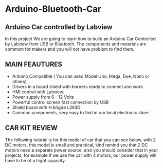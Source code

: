 # Arduino-Bluetooth-Car

## Arduino Car controlled by Labview
In this project We are going to learn how to build an Arduino Car Controlled by Labview from USB or Bluetooth. The components and materials are commom for makers and you will not have problem to find them.

## MAIN FEAUTURES
- Arduino Compatible ( You can used Model Uno, Mega, Due, Nano or others)
- Drivers in a board shield with borners ready to connect and work.
- HMI control with Labview.
- Power supply from 6 - 12 Volts
- Powerful control screen fast connection by USB
- Shield board with H brigde L293D
- Common components, very easy to find in our local electronic store.

## CAR  KIT REVIEW
The following tutorial is for this model of car that you can see below, with 2 DC motors, this model is small and practical, kind remind you that 2 DC motors need a separate power source, also you should consider that in your projects; for example if we use the car with 4 motors, our power supply will have to be of a hight capacity.
